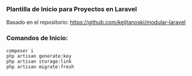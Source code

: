 ### Plantilla de Inicio para Proyectos en Laravel

Basado en el repositorio: https://github.com/keljtanoski/modular-laravel

### Comandos de Inicio:

``` shell
composer i
php artisan generate:key
php artisan storage:link
php artisan migrate:fresh
```

